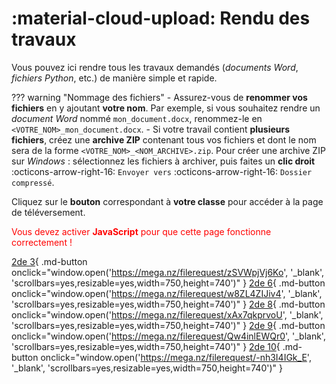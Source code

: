 # :material-cloud-upload: Rendu des travaux

Vous pouvez ici rendre tous les travaux demandés (*documents Word*, *fichiers Python*, etc.) de manière simple et rapide.

??? warning "Nommage des fichiers"
    - Assurez-vous de **renommer vos fichiers** en y ajoutant **votre nom**. Par exemple, si vous souhaitez rendre un *document Word* nommé `mon_document.docx`, renommez-le en `<VOTRE_NOM>_mon_document.docx`.
    - Si votre travail contient **plusieurs fichiers**, créez une **archive ZIP** contenant tous vos fichiers et dont le nom sera de la forme `<VOTRE_NOM>_<NOM_ARCHIVE>.zip`. Pour créer une archive ZIP sur *Windows* : sélectionnez les fichiers à archiver, puis faites un **clic droit** :octicons-arrow-right-16: `Envoyer vers` :octicons-arrow-right-16: `Dossier compressé`.

Cliquez sur le **bouton** correspondant à **votre classe** pour accéder à la page de téléversement.

<noscript style="color:red">Vous devez activer <strong>JavaScript</strong> pour que cette page fonctionne correctement !</noscript>

[2de 3](#){ .md-button onclick="window.open('https://mega.nz/filerequest/zSVWpjVj6Ko', '_blank', 'scrollbars=yes,resizable=yes,width=750,height=740')" } [2de 6](#){ .md-button onclick="window.open('https://mega.nz/filerequest/w8ZL4ZIJiv4', '_blank', 'scrollbars=yes,resizable=yes,width=750,height=740')" } [2de 8](#){ .md-button onclick="window.open('https://mega.nz/filerequest/xAx7qkprvoU', '_blank', 'scrollbars=yes,resizable=yes,width=750,height=740')" } [2de 9](#){ .md-button onclick="window.open('https://mega.nz/filerequest/Qw4inlEWQr0', '_blank', 'scrollbars=yes,resizable=yes,width=750,height=740')" } [2de 10](#){ .md-button onclick="window.open('https://mega.nz/filerequest/-nh3I4IGk_E', '_blank', 'scrollbars=yes,resizable=yes,width=750,height=740')" }